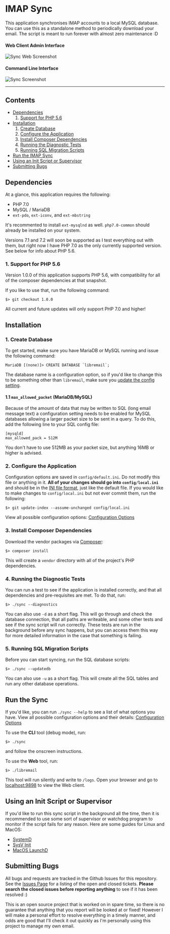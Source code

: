 # IMAP Sync

This application synchronises IMAP accounts to a local MySQL database. You can
use this as a standalone method to periodically download your email. The script
is meant to run forever with almost zero maintenance :D

#### Web Client Admin Interface

![Sync Web Screenshot](http://mikegioia.github.io/libremail/images/sync_web_screenshot.png)

#### Command Line Interface

![Sync Screenshot](http://mikegioia.github.io/libremail/images/sync_screenshot.png)

---

## Contents

- [Dependencies](https://github.com/mikegioia/libremail/tree/master/sync#dependencies)
    1. [Support for PHP 5.6](https://github.com/mikegioia/libremail/tree/master/sync#1-support-for-php-56)
- [Installation](https://github.com/mikegioia/libremail/tree/master/sync#installation)
    1. [Create Database](https://github.com/mikegioia/libremail/tree/master/sync#1-create-database)
    2. [Configure the Application](https://github.com/mikegioia/libremail/tree/master/sync#2-configure-the-application)
    3. [Install Composer Dependencies](https://github.com/mikegioia/libremail/tree/master/sync#3-install-composer-dependencies)
    4. [Running the Diagnostic Tests](https://github.com/mikegioia/libremail/tree/master/sync#4-running-the-diagnostic-tests)
    5. [Running SQL Migration Scripts](https://github.com/mikegioia/libremail/tree/master/sync#5-running-sql-migration-scripts)
- [Run the IMAP Sync](https://github.com/mikegioia/libremail/tree/master/sync#run-the-sync)
- [Using an Init Script or Supervisor](https://github.com/mikegioia/libremail/tree/master/sync#using-an-init-script-or-supervisor)
- [Submitting Bugs](https://github.com/mikegioia/libremail/tree/master/sync#submitting-bugs)

## Dependencies

At a glance, this application requires the following:

* PHP 7.0
* MySQL / MariaDB
* `ext-pdo`, `ext-iconv`, and `ext-mbstring`

It's recommented to install `ext-mysqlnd` as well. `php7.0-common` should already
be installed on your system.

Versions 7.1 and 7.2 will soon be supported as I test everything out with them,
but right now I have PHP 7.0 as the only currently supported version. See below
for info about PHP 5.6.

### 1. Support for PHP 5.6

Version 1.0.0 of this application supports PHP 5.6, with compatibility for all
of the composer dependencies at that snapshot.

If you like to use that, run the following command:

```
$> git checkout 1.0.0
```

All current and future updates will only support PHP 7.0 and higher!

## Installation

### 1. Create Database

To get started, make sure you have MariaDB or MySQL running and issue the
following command:

    MariaDB [(none)]> CREATE DATABASE `libremail`;

The database name is a configuration option, so if you'd like to change this to
be something other than `libremail`, make sure you
[update the config setting](https://github.com/mikegioia/libremail/tree/master/sync/doc/configuration.md#sql).

#### 1.1 `max_allowed_packet` (MariaDB/MySQL)

Because of the amount of data that may be written to SQL (long email message
text) a configuration setting needs to be enabled for MySQL databases allowing a
larger packet size to be sent in a query. To do this, add the following line to
your SQL config file:

    [mysqld]
    max_allowed_pack = 512M

You don't have to use 512MB as your packet size, but anything 16MB or higher is
advised.

### 2. Configure the Application

Configuration options are saved in `config/default.ini`. Do not modify this file
or anything in it. **All of your changes should go into `config/local.ini`** and
should be in the [INI file format](https://en.wikipedia.org/wiki/INI_file), just
like the default file. If you would like to make changes to `config/local.ini`
but not ever commit them, run the following:

    $> git update-index --assume-unchanged config/local.ini

View all possible configuration options:
[Configuration Options](https://github.com/mikegioia/libremail/tree/master/sync/doc/configuration.md#configuration-options)

### 3. Install Composer Dependencies

Download the vendor packages via
[Composer](https://getcomposer.org):

    $> composer install

This will create a `vendor` directory with all of the project's PHP
dependencies.

### 4. Running the Diagnostic Tests

You can run a test to see if the application is installed correctly, and that
all dependencies and pre-requisites are met. To do that, run:

    $> ./sync --diagnostics

You can also use `-d` as a short flag. This will go through and check the
database connection, that all paths are writeable, and some other tests and see
if the sync script will run correctly. These tests are run in the background
before any sync happens, but you can access them this way for more detailed
information in the case that something is failing.

### 5. Running SQL Migration Scripts

Before you can start syncing, run the SQL database scripts:

    $> ./sync --updatedb

You can also use `-u` as a short flag. This will create all the SQL tables and
run any other database operations.

## Run the Sync

If you'd like, you can run `./sync --help` to see a list of what options you
have. View all possible configuration options and their details:
[Configuration Options](https://github.com/mikegioia/libremail/tree/master/sync/doc/sync-options.md#sync-options)

To use the **CLI** tool (debug mode), run:

    $> ./sync

and follow the onscreen instructions.

To use the **Web** tool, run:

    $> ./libremail

This tool will run silently and write to `/logs`. Open your browser and go to
[localhost:9898](http://localhost:9898) to view the Web client.

## Using an Init Script or Supervisor

If you'd like to run this sync script in the background all the time, then it
is recommended to use some sort of supervisor or watchdog program to monitor if
the script fails for any reason. Here are some guides for Linux and MacOS:

 - [SystemD](https://github.com/mikegioia/libremail/tree/master/sync/doc/systemd.md#systemd)
 - [SysV Init](https://github.com/mikegioia/libremail/tree/master/sync/doc/sysv-init.md#sysv-init)
 - [MacOS LaunchD](https://github.com/mikegioia/libremail/tree/master/sync/doc/macos-launchd.md#macos-launchd)

## Submitting Bugs

All bugs and requests are tracked in the Github Issues for this repository. See
the [Issues Page](https://github.com/mikegioia/libremail/issues) for a listing
of the open and closed tickets. **Please search the closed issues before
reporting anything** to see if it has been resolved :)

This is an open source project that is worked on in spare time, so there is no
guarantee that anything that you report will be looked at or fixed! However I
will make a personal effort to resolve everything in a timely manner, and odds
are good that I'll check it out quickly as I'm personally using this project to
manage my own email.